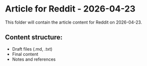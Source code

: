 # Article for Reddit - 2026-04-23

This folder will contain the article content for Reddit on 2026-04-23.

## Content structure:
- Draft files (.md, .txt)
- Final content
- Notes and references
